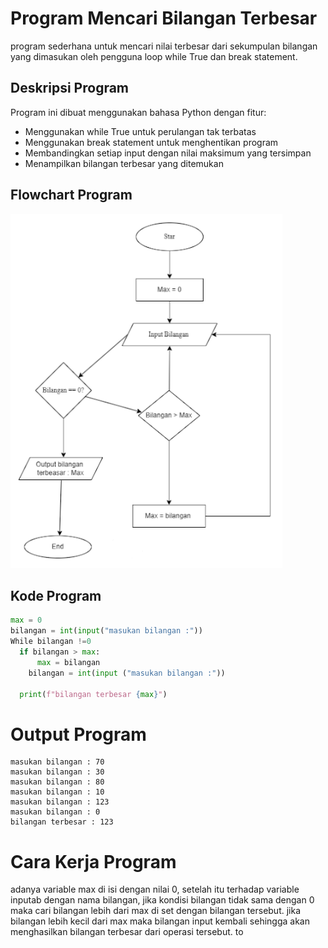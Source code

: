 # Program Mencari Bilangan Terbesar 
program sederhana untuk mencari nilai terbesar dari sekumpulan bilangan yang dimasukan oleh pengguna loop 
while True dan break statement.
## Deskripsi Program 
Program ini dibuat menggunakan bahasa Python dengan fitur:

- Menggunakan while True untuk perulangan tak terbatas
- Menggunakan break statement untuk menghentikan program
- Membandingkan setiap input dengan nilai maksimum yang tersimpan
- Menampilkan bilangan terbesar yang ditemukan

## Flowchart Program 
![Flowchart](flowchart.png)

## Kode Program 
```Python 
max = 0
bilangan = int(input("masukan bilangan :"))
While bilangan !=0
  if bilangan > max: 
      max = bilangan
    bilangan = int(input ("masukan bilangan :"))

  print(f"bilangan terbesar {max}")
  ```
# Output Program 
````
masukan bilangan : 70
masukan bilangan : 30
masukan bilangan : 80
masukan bilangan : 10
masukan bilangan : 123
masukan bilangan : 0
bilangan terbesar : 123
````

# Cara Kerja Program 
adanya variable max di isi dengan nilai 0, setelah itu terhadap variable inputab dengan nama bilangan, jika kondisi bilangan tidak 
sama dengan 0 maka cari bilangan lebih dari max di set dengan bilangan tersebut. jika bilangan lebih kecil dari max maka bilangan input
kembali sehingga akan menghasilkan bilangan terbesar dari operasi tersebut.
to
